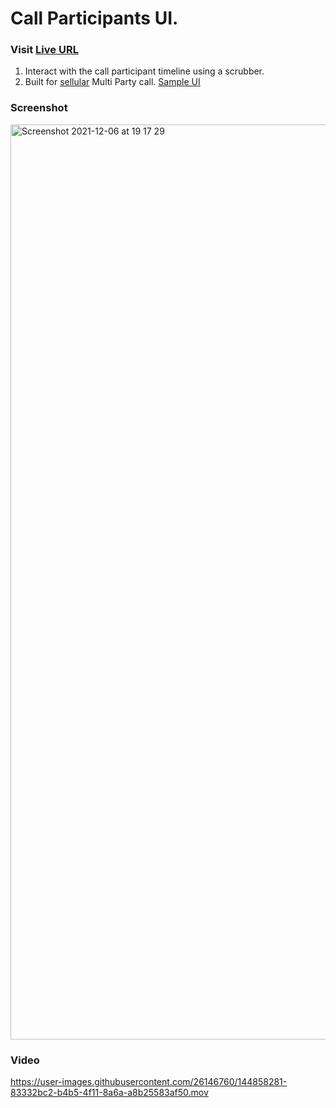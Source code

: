 # Call Participants UI.

### Visit [Live URL](https://callparticipants.netlify.app/)

1. Interact with the call participant timeline using a scrubber.
2. Built for [sellular](https://www.sellular.com) Multi Party call. [Sample UI](https://d33wubrfki0l68.cloudfront.net/e2d8f4692a2c2b4610a393c5040e5d0d9955a703/0cd1c/assets/images/selluar-hero-unit.svg)

### Screenshot

<img width="1464" alt="Screenshot 2021-12-06 at 19 17 29" src="https://user-images.githubusercontent.com/26146760/144857159-059da370-538d-474b-987a-4f596a3b4a15.png">

### Video

https://user-images.githubusercontent.com/26146760/144858281-83332bc2-b4b5-4f11-8a6a-a8b25583af50.mov

